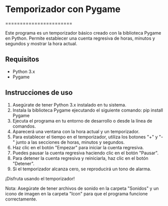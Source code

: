 # Temporizador con Pygame
=======================

Este programa es un temporizador básico creado con la biblioteca Pygame en Python. Permite establecer una cuenta regresiva de horas, minutos y segundos y mostrar la hora actual.

Requisitos
----------
- Python 3.x
- Pygame

Instrucciones de uso
--------------------
1. Asegúrate de tener Python 3.x instalado en tu sistema.
2. Instala la biblioteca Pygame ejecutando el siguiente comando: pip install Pygame
3. Ejecuta el programa en tu entorno de desarrollo o desde la línea de comandos.
4. Aparecerá una ventana con la hora actual y un temporizador.
5. Para establecer el tiempo en el temporizador, utiliza los botones "+" y "-" junto a las secciones de horas, minutos y segundos.
6. Haz clic en el botón "Empezar" para iniciar la cuenta regresiva.
7. Puedes pausar la cuenta regresiva haciendo clic en el botón "Pausar".
8. Para detener la cuenta regresiva y reiniciarla, haz clic en el botón "Detener".
9. Si el temporizador alcanza cero, se reproducirá un tono de alarma.

¡Disfruta usando el temporizador!

Nota: Asegúrate de tener archivos de sonido en la carpeta "Sonidos" y un icono de imagen en la carpeta "Icon" para que el programa funcione correctamente.
```
